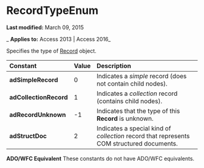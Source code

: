 
# RecordTypeEnum

 **Last modified:** March 09, 2015

 _ **Applies to:** Access 2013 | Access 2016_



Specifies the type of [Record](817aaf13-78d4-1134-aa94-997e92077c22.md) object.


|**Constant**|**Value**|**Description**|
|:-----|:-----|:-----|
|**adSimpleRecord**|0|Indicates a  _simple_ record (does not contain child nodes).|
|**adCollectionRecord**|1|Indicates a  _collection_ record (contains child nodes).|
|**adRecordUnknown**|-1|Indicates that the type of this  **Record** is unknown.|
|**adStructDoc**|2|Indicates a special kind of  _collection_ record that represents COM structured documents.|
 **ADO/WFC Equivalent**
These constants do not have ADO/WFC equivalents.

